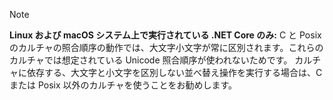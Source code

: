 > [!NOTE]
> **Linux および macOS システム上で実行されている .NET Core のみ:** C と Posix のカルチャの照合順序の動作では、大文字小文字が常に区別されます。これらのカルチャでは想定されている Unicode 照合順序が使われないためです。 カルチャに依存する、大文字と小文字を区別しない並べ替え操作を実行する場合は、C または Posix 以外のカルチャを使うことをお勧めします。  